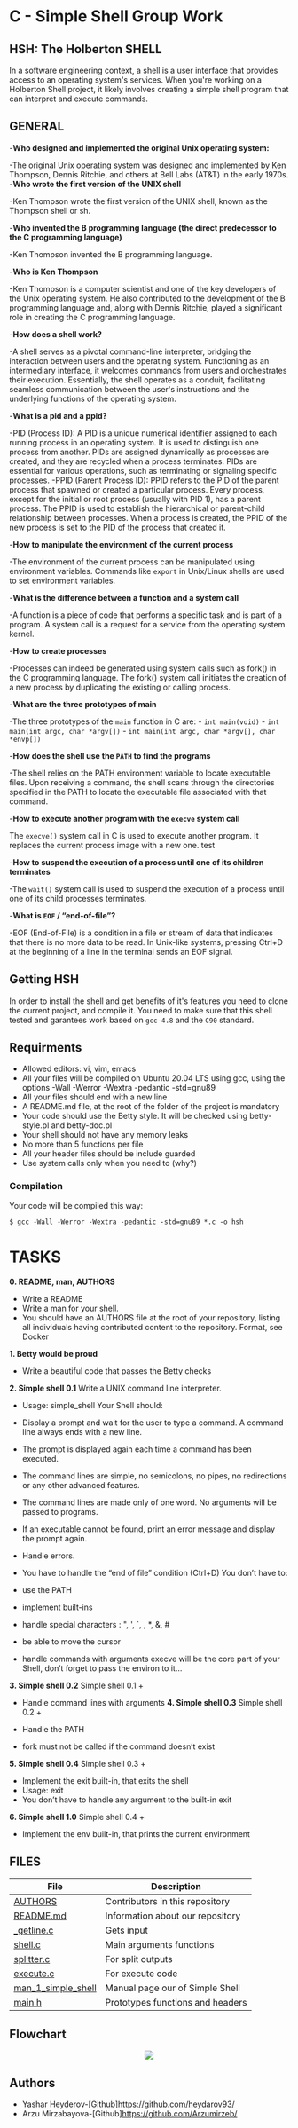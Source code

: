 # C - Simple Shell Group Work

## HSH: The Holberton SHELL
In a software engineering context, a shell is a user interface that provides access to an operating system's services. When you're working on a Holberton Shell project, it likely involves creating a simple shell program that can interpret and execute commands.
## GENERAL
-**Who designed and implemented the original Unix operating system:**

-The original Unix operating system was designed and implemented by Ken Thompson, Dennis Ritchie, and others at Bell Labs (AT&T) in the early 1970s.
-**Who wrote the first version of the UNIX shell**

-Ken Thompson wrote the first version of the UNIX shell, known as the Thompson shell or sh.

-**Who invented the B programming language (the direct predecessor to the C programming language)**

-Ken Thompson invented the B programming language.

-**Who is Ken Thompson**

-Ken Thompson is a computer scientist and one of the key developers of the Unix operating system. He also contributed to the development of the B programming language and, along with Dennis Ritchie, played a significant role in creating the C programming language.

-**How does a shell work?**

-A shell serves as a pivotal command-line interpreter, bridging the interaction between users and the operating system. Functioning as an intermediary interface, it welcomes commands from users and orchestrates their execution. Essentially, the shell operates as a conduit, facilitating seamless communication between the user's instructions and the underlying functions of the operating system.

-**What is a pid and a ppid?**

-PID (Process ID):
A PID is a unique numerical identifier assigned to each running process in an operating system.
It is used to distinguish one process from another.
PIDs are assigned dynamically as processes are created, and they are recycled when a process terminates.
PIDs are essential for various operations, such as terminating or signaling specific processes.
-PPID (Parent Process ID):
PPID refers to the PID of the parent process that spawned or created a particular process.
Every process, except for the initial or root process (usually with PID 1), has a parent process.
The PPID is used to establish the hierarchical or parent-child relationship between processes.
When a process is created, the PPID of the new process is set to the PID of the process that created it.

-**How to manipulate the environment of the current process**

-The environment of the current process can be manipulated using environment variables. Commands like `export` in Unix/Linux shells are used to set environment variables.

-**What is the difference between a function and a system call**

-A function is a piece of code that performs a specific task and is part of a program. A system call is a request for a service from the operating system kernel.

-**How to create processes**

-Processes can indeed be generated using system calls such as fork() in the C programming language. The fork() system call initiates the creation of a new process by duplicating the existing or calling process.

-**What are the three prototypes of main**

-The three prototypes of the `main` function in C are:
    - `int main(void)`
    - `int main(int argc, char *argv[])`
    - `int main(int argc, char *argv[], char *envp[])`

-**How does the shell use the `PATH` to find the programs**

-The shell relies on the PATH environment variable to locate executable files. Upon receiving a command, the shell scans through the directories specified in the PATH to locate the executable file associated with that command.

-**How to execute another program with the `execve` system call**

The `execve()` system call in C is used to execute another program. It replaces the current process image with a new one.
test

-**How to suspend the execution of a process until one of its children terminates**

-The `wait()` system call is used to suspend the execution of a process until one of its child processes terminates.

-**What is `EOF` / “end-of-file”?**

-EOF (End-of-File) is a condition in a file or stream of data that indicates that there is no more data to be read. In Unix-like systems, pressing Ctrl+D at the beginning of a line in the terminal sends an EOF signal.

## Getting HSH
In order to install the shell and get benefits of it's features you need to clone the current project, and compile it.
You need to make sure that this shell tested and garantees work based on `gcc-4.8` and the `C90` standard.

## Requirments
*	Allowed editors: vi, vim, emacs
*	All your files will be compiled on Ubuntu 20.04 LTS using gcc, using the options -Wall -Werror -Wextra -pedantic -std=gnu89
*	All your files should end with a new line
*	A README.md file, at the root of the folder of the project is mandatory
*	Your code should use the Betty style. It will be checked using betty-style.pl and betty-doc.pl
*	Your shell should not have any memory leaks
*	No more than 5 functions per file
*	All your header files should be include guarded
*	Use system calls only when you need to (why?)

### Compilation

Your code will be compiled this way:

```
$ gcc -Wall -Werror -Wextra -pedantic -std=gnu89 *.c -o hsh

```
# TASKS
**0. README, man, AUTHORS**
*	Write a README
*	Write a man for your shell.
*	You should have an AUTHORS file at the root of your repository, listing all individuals having contributed content to the repository. Format, see Docker

**1. Betty would be proud**
*	Write a beautiful code that passes the Betty checks

**2. Simple shell 0.1**
Write a UNIX command line interpreter.

*	Usage: simple_shell
Your Shell should:

*	Display a prompt and wait for the user to type a command. A command line always ends with a new line.
*	The prompt is displayed again each time a command has been executed.
*	The command lines are simple, no semicolons, no pipes, no redirections or any other advanced features.
*	The command lines are made only of one word. No arguments will be passed to programs.
*	If an executable cannot be found, print an error message and display the prompt again.
*	Handle errors.
*	You have to handle the “end of file” condition (Ctrl+D)
You don’t have to:

*	use the PATH
*	implement built-ins
*	handle special characters : ", ', `, \, *, &, #
*	be able to move the cursor
*	handle commands with arguments
execve will be the core part of your Shell, don’t forget to pass the environ to it…

**3. Simple shell 0.2**
Simple shell 0.1 +

*	Handle command lines with arguments
**4. Simple shell 0.3**
Simple shell 0.2 +

*	Handle the PATH
*	fork must not be called if the command doesn’t exist

**5. Simple shell 0.4**
Simple shell 0.3 +

*	Implement the exit built-in, that exits the shell
*	Usage: exit
*	You don’t have to handle any argument to the built-in exit

**6. Simple shell 1.0**
Simple shell 0.4 +

*	Implement the env built-in, that prints the current environment

## FILES

|File|Description|
|---|---|
|[AUTHORS](https://github.com/Arzumirzeb/holbertonschool-simple_shell/blob/master/AUTHORS)|Contributors in this repository|
|[README.md](https://github.com/Arzumirzeb/holbertonschool-simple_shell/blob/master/README.md)|Information about our repository|
|[_getline.c](https://github.com/Arzumirzeb/holbertonschool-simple_shell/blob/master/_getline.c)|Gets input|
|[shell.c](https://github.com/Arzumirzeb/holbertonschool-simple_shell/blob/master/shell.c)|Main arguments functions|
|[splitter.c](https://github.com/Arzumirzeb/holbertonschool-simple_shell/blob/master/splitter.c)|For split outputs|
|[execute.c](https://github.com/Arzumirzeb/holbertonschool-simple_shell/blob/master/execute.c)|For execute code|
|[man_1_simple_shell](https://github.com/Arzumirzeb/holbertonschool-simple_shell/blob/master/man_1_simple_shell)|Manual page our of Simple Shell|
|[main.h](https://github.com/Arzumirzeb/holbertonschool-simple_shell/blob/master/main.h)|Prototypes functions and headers|

## Flowchart

<p align="center"><img src="https://github.com/Arzumirzeb/holbertonschool-simple_shell/blob/master/simple_shell.png"></p>

## Authors
*	Yashar Heyderov-[Github]https://github.com/heydarov93/
*	Arzu Mirzabayova-[Github]https://github.com/Arzumirzeb/
